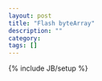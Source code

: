 ```yaml
---
layout: post
title: "Flash byteArray"
description: ""
category: 
tags: []
---
```

{% include JB/setup %}
